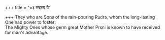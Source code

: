 +++
title = "०३ रुद्रस्य ये"

+++
They who are Sons of the rain-pouring Rudra, whom the long-lasting One had power to foster:  
     The Mighty Ones whose germ great Mother Prsni is known to have received for man's advantage.